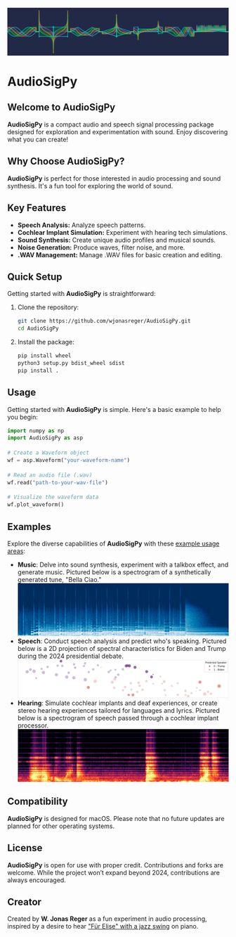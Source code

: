 ![AudioSigPy Banner](https://raw.githubusercontent.com/wjonasreger/AudioSigPy/main/imgs/banner.png)

# AudioSigPy

## Welcome to AudioSigPy
**AudioSigPy** is a compact audio and speech signal processing package designed for exploration and experimentation with sound. Enjoy discovering what you can create!

## Why Choose AudioSigPy?
**AudioSigPy** is perfect for those interested in audio processing and sound synthesis. It's a fun tool for exploring the world of sound.

## Key Features
- **Speech Analysis:** Analyze speech patterns.
- **Cochlear Implant Simulation:** Experiment with hearing tech simulations.
- **Sound Synthesis:** Create unique audio profiles and musical sounds.
- **Noise Generation:** Produce waves, filter noise, and more.
- **.WAV Management:** Manage .WAV files for basic creation and editing.

## Quick Setup
Getting started with **AudioSigPy** is straightforward:

1. Clone the repository:
   ```sh
   git clone https://github.com/wjonasreger/AudioSigPy.git
   cd AudioSigPy
   ```

2. Install the package:
   ```sh
   pip install wheel
   python3 setup.py bdist_wheel sdist
   pip install .
   ```

## Usage

Getting started with **AudioSigPy** is simple. Here's a basic example to help you begin:

```py
import numpy as np
import AudioSigPy as asp

# Create a Waveform object
wf = asp.Waveform("your-waveform-name")

# Read an audio file (.wav)
wf.read("path-to-your-wav-file")

# Visualize the waveform data
wf.plot_waveform()
```

## Examples

Explore the diverse capabilities of **AudioSigPy** with these [example usage areas](https://github.com/wjonasreger/AudioSigPy/tree/main/examples):
- **Music**: Delve into sound synthesis, experiment with a talkbox effect, and generate music. Pictured below is a spectrogram of a synthetically generated tune, "Bella Ciao."
![Music Banner](https://raw.githubusercontent.com/wjonasreger/AudioSigPy/main/imgs/bellaciao.png)
- **Speech**: Conduct speech analysis and predict who's speaking. Pictured below is a 2D projection of spectral characteristics for Biden and Trump during the 2024 presidential debate.
![Speech Banner](https://raw.githubusercontent.com/wjonasreger/AudioSigPy/main/imgs/biden-trump.png)
- **Hearing**: Simulate cochlear implants and deaf experiences, or create stereo hearing experiences tailored for languages and lyrics. Pictured below is a spectrogram of speech passed through a cochlear implant processor.
![Hearing Banner](https://raw.githubusercontent.com/wjonasreger/AudioSigPy/main/imgs/cochlear-implant.png)

## Compatibility
**AudioSigPy** is designed for macOS. Please note that no future updates are planned for other operating systems.

## License
**AudioSigPy** is open for use with proper credit. Contributions and forks are welcome. While the project won’t expand beyond 2024, contributions are always encouraged.

## Creator
Created by **W. Jonas Reger** as a fun experiment in audio processing, inspired by a desire to hear ["Für Elise" with a jazz swing](https://github.com/wjonasreger/fur_elise_swing) on piano.